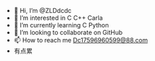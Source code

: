 - 👋 Hi, I’m @ZLDdcdc
- 👀 I’m interested in C C++ Carla 
- 🌱 I’m currently learning C Python
- 💞️ I’m looking to collaborate on GitHub
- 📫 How to reach me Dc17596960599@88.com
- 有点累

<!---
ZLDdcdc/ZLDdcdc is a ✨ special ✨ repository because its `README.md` (this file) appears on your GitHub profile.
You can click the Preview link to take a look at your changes.
--->
